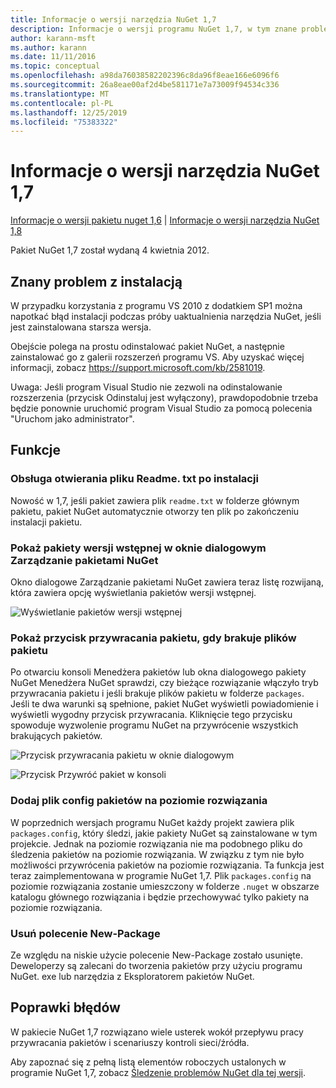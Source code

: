 ```yaml
---
title: Informacje o wersji narzędzia NuGet 1,7
description: Informacje o wersji programu NuGet 1,7, w tym znane problemy, poprawki błędów, dodane funkcje i DCR.
author: karann-msft
ms.author: karann
ms.date: 11/11/2016
ms.topic: conceptual
ms.openlocfilehash: a98da76038582202396c8da96f8eae166e6096f6
ms.sourcegitcommit: 26a8eae00af2d4be581171e7a73009f94534c336
ms.translationtype: MT
ms.contentlocale: pl-PL
ms.lasthandoff: 12/25/2019
ms.locfileid: "75383322"
---
```

# <a name="nuget-17-release-notes"></a>Informacje o wersji narzędzia NuGet 1,7

[Informacje o wersji pakietu nuget 1,6](../release-notes/nuget-1.6.md) | [Informacje o wersji narzędzia NuGet 1,8](../release-notes/nuget-1.8.md)

Pakiet NuGet 1,7 został wydaną 4 kwietnia 2012.

## <a name="known-installation-issue"></a>Znany problem z instalacją
W przypadku korzystania z programu VS 2010 z dodatkiem SP1 można napotkać błąd instalacji podczas próby uaktualnienia narzędzia NuGet, jeśli jest zainstalowana starsza wersja.

Obejście polega na prostu odinstalować pakiet NuGet, a następnie zainstalować go z galerii rozszerzeń programu VS.  Aby uzyskać więcej informacji, zobacz <https://support.microsoft.com/kb/2581019>.

Uwaga: Jeśli program Visual Studio nie zezwoli na odinstalowanie rozszerzenia (przycisk Odinstaluj jest wyłączony), prawdopodobnie trzeba będzie ponownie uruchomić program Visual Studio za pomocą polecenia "Uruchom jako administrator".

## <a name="features"></a>Funkcje

### <a name="support-opening-readmetxt-file-after-installation"></a>Obsługa otwierania pliku Readme. txt po instalacji
Nowość w 1,7, jeśli pakiet zawiera plik `readme.txt` w folderze głównym pakietu, pakiet NuGet automatycznie otworzy ten plik po zakończeniu instalacji pakietu.

### <a name="show-prerelease-packages-in-the-manage-nuget-packages-dialog"></a>Pokaż pakiety wersji wstępnej w oknie dialogowym Zarządzanie pakietami NuGet
Okno dialogowe Zarządzanie pakietami NuGet zawiera teraz listę rozwijaną, która zawiera opcję wyświetlania pakietów wersji wstępnej.

![Wyświetlanie pakietów wersji wstępnej](./media/prerelease-dropdown.png)

### <a name="show-package-restore-button-when-package-files-are-missing"></a>Pokaż przycisk przywracania pakietu, gdy brakuje plików pakietu
Po otwarciu konsoli Menedżera pakietów lub okna dialogowego pakiety NuGet Menedżera NuGet sprawdzi, czy bieżące rozwiązanie włączyło tryb przywracania pakietu i jeśli brakuje plików pakietu w folderze `packages`. Jeśli te dwa warunki są spełnione, pakiet NuGet wyświetli powiadomienie i wyświetli wygodny przycisk przywracania. Kliknięcie tego przycisku spowoduje wyzwolenie programu NuGet na przywrócenie wszystkich brakujących pakietów.

![Przycisk przywracania pakietu w oknie dialogowym](./media/packagerestore-dialog.png)

![Przycisk Przywróć pakiet w konsoli](./media/packagerestore-console.png)

### <a name="add-solution-level-packagesconfig-file"></a>Dodaj plik config pakietów na poziomie rozwiązania
W poprzednich wersjach programu NuGet każdy projekt zawiera plik `packages.config`, który śledzi, jakie pakiety NuGet są zainstalowane w tym projekcie. Jednak na poziomie rozwiązania nie ma podobnego pliku do śledzenia pakietów na poziomie rozwiązania. W związku z tym nie było możliwości przywrócenia pakietów na poziomie rozwiązania.
Ta funkcja jest teraz zaimplementowana w programie NuGet 1,7. Plik `packages.config` na poziomie rozwiązania zostanie umieszczony w folderze `.nuget` w obszarze katalogu głównego rozwiązania i będzie przechowywać tylko pakiety na poziomie rozwiązania.

### <a name="remove-new-package-command"></a>Usuń polecenie New-Package
Ze względu na niskie użycie polecenie New-Package zostało usunięte. Deweloperzy są zalecani do tworzenia pakietów przy użyciu programu NuGet. exe lub narzędzia z Eksploratorem pakietów NuGet.

## <a name="bug-fixes"></a>Poprawki błędów
W pakiecie NuGet 1,7 rozwiązano wiele usterek wokół przepływu pracy przywracania pakietów i scenariuszy kontroli sieci/źródła.

Aby zapoznać się z pełną listą elementów roboczych ustalonych w programie NuGet 1,7, zobacz [Śledzenie problemów NuGet dla tej wersji](http://nuget.codeplex.com/workitem/list/advanced?keyword=&status=Closed&type=All&priority=All&release=NuGet%201.7&assignedTo=All&component=All&sortField=Votes&sortDirection=Descending&page=0).
